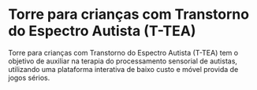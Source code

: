 # Torre para crianças com Transtorno do Espectro Autista (T-TEA)
Torre para crianças com Transtorno do Espectro Autista (T-TEA) tem o objetivo de auxiliar na terapia do processamento sensorial de autistas, utilizando uma plataforma interativa de baixo custo e móvel provida de jogos sérios.
